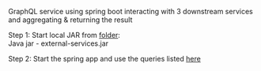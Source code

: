 GraphQL service using spring boot interacting with 3 downstream services and aggregating & returning the result



Step 1: Start local JAR from [folder](https://github.com/yashas224/GraphQL-Spring-Boot-Service/tree/main/dependency-service-jar): <br>
Java jar - external-services.jar

Step 2: Start the spring app and use the queries listed [here](https://github.com/yashas224/GraphQL-Spring-Boot-Service/blob/main/queries) 
